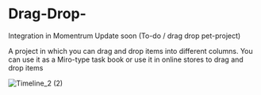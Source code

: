 # Drag-Drop-
Integration in Momentrum
Update soon (To-do / drag drop pet-project)

A project in which you can drag and drop items into different columns. You can use it as a Miro-type task book or use it in online stores to drag and drop items

![Timeline_2 (2)](https://user-images.githubusercontent.com/110101692/198365341-2bb50e3d-c72e-4c7f-b150-0c15789d0463.gif)
